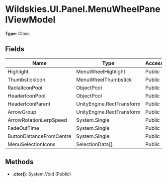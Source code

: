 ﻿# Wildskies.UI.Panel.MenuWheelPanelViewModel

**Type**: Class

## Fields

| Name | Type | Access |
|------|------|--------|
| Highlight | MenuWheelHighlight | Public |
| ThumbstickIcon | MenuWheelThumbstick | Public |
| RadialIconPool | ObjectPool | Public |
| HeaderIconPool | ObjectPool | Public |
| HeaderIconParent | UnityEngine.RectTransform | Public |
| ArrowGroup | UnityEngine.RectTransform | Public |
| ArrowRotationLerpSpeed | System.Single | Public |
| FadeOutTime | System.Single | Public |
| ButtonDistanceFromCentre | System.Single | Public |
| MenuSelectionIcons | SelectionData[] | Public |

## Methods

- **.ctor()**: System.Void (Public)


